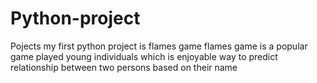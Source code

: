 # Python-project
Pojects
my first python project is flames game
flames game is a popular game played young individuals which is enjoyable way to predict relationship between two persons based on their name
